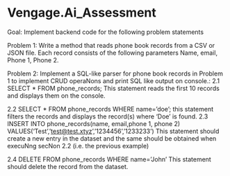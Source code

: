 # Vengage.Ai_Assessment

Goal: Implement backend code for the
following problem statements

Problem 1:
Write a method that reads phone book records from a CSV or JSON file.
Each record consists of the following parameters Name, email, Phone 1, Phone 2.

Problem 2:
Implement a SQL-like parser for phone book records in Problem 1 to implement CRUD
operaNons and print SQL like output on console.:
2.1
SELECT * FROM phone_records; This statement reads the first 10 records and displays them
on the console.

2.2
SELECT * FROM phone_records WHERE name=’doe’; this statement filters the records and
displays the record(s) where ‘Doe’ is found.
2.3
INSERT INTO phone_records(name, email,phone 1, phone 2)
VALUES(‘Test’,’test@test.xtyz’,’1234456’,’1233233’)
This statement should create a new entry in the dataset and the same should be obtained
when execuNng secNon 2.2 (i.e. the previous example)

2.4
DELETE FROM phone_records WHERE name=’John’
This statement should delete the record from the dataset.

